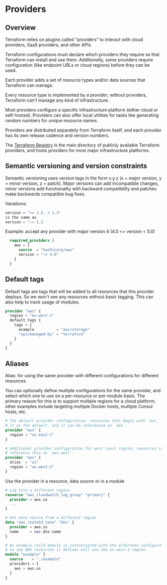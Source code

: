 # Providers

## Overview

Terraform relies on plugins called "providers" to interact with cloud providers, SaaS providers, and other APIs.

Terraform configurations must declare which providers they require so that Terraform can install and use them. Additionally, some providers require configuration (like endpoint URLs or cloud regions) before they can be used.

Each provider adds a set of resource types and/or data sources that Terraform can manage.

Every resource type is implemented by a provider; without providers, Terraform can't manage any kind of infrastructure.

Most providers configure a specific infrastructure platform (either cloud or self-hosted). Providers can also offer local utilities for tasks like generating random numbers for unique resource names.

Providers are distributed separately from Terraform itself, and each provider has its own release cadence and version numbers.

The [Terraform Registry](https://registry.terraform.io/browse/providers) is the main directory of publicly available Terraform providers, and hosts providers for most major infrastructure platforms.

## Semantic versioning and version constraints

Semantic versioning uses version tags in the form x.y.z (x = major version, y = minor version, z = patch).
Major versions can add incompatible changes, minor versions add functionality with backward compatibility and patches make backwards compatible bug fixes.

Variations:

```terraform
version = ">= 1.2, < 1.3"
is the same as
version = "~> 1.2
```

Example: accept any provider with major version 4 (4.0 <= version < 5.0)

```terraform
  required_providers {
    aws = {
      source  = "hashicorp/aws"
      version = "~> 4.0"
    }
  }
```

## Default tags

Default tags are tags that will be added to all resources that this provider deploys.
So we won't see any resources without basic tagging.
This can also help to track usage of modules.

```terraform
provider "aws" {
  region = "eu-west-1"
  default_tags {
    tags = {
      example          = "aws/storage"
      "ops/managed-by" = "terraform"
    }
  }
}
```

## Aliases

Alias: for using the same provider with different configurations for different resources.

You can optionally define multiple configurations for the same provider, and select which one to use on a per-resource or per-module basis. The primary reason for this is to support multiple regions for a cloud platform; other examples include targeting multiple Docker hosts, multiple Consul hosts, etc.

```terraform
# The default provider configuration; resources that begin with `aws_` will use
# it as the default, and it can be referenced as `aws`.
provider "aws" {
  region = "us-east-1"
}

# Additional provider configuration for west coast region; resources can
# reference this as `aws.west`.
provider "aws" {
  alias  = "us"
  region = "us-west-2"
}
```

Use the provider in a resource, data source or in a module

```terraform
# Log into a different region
resource "aws_cloudwatch_log_group" "primary" {
  provider = aws.us
  ...
}

# Get data source from a different region
data "aws_route53_zone" "dns" {
  provider = aws.us
  name     = var.dns-name
}

# An example child module is instantiated with the alternate configuration,
# so any AWS resources it defines will use the us-west-2 region.
module "example" {
  source    = "./example"
  providers = {
    aws = aws.us
  }
}
```
